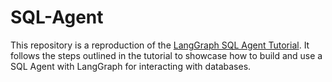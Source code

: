 # SQL-Agent

This repository is a reproduction of the [LangGraph SQL Agent Tutorial](https://langchain-ai.github.io/langgraph/tutorials/sql-agent/). It follows the steps outlined in the tutorial to showcase how to build and use a SQL Agent with LangGraph for interacting with databases.
